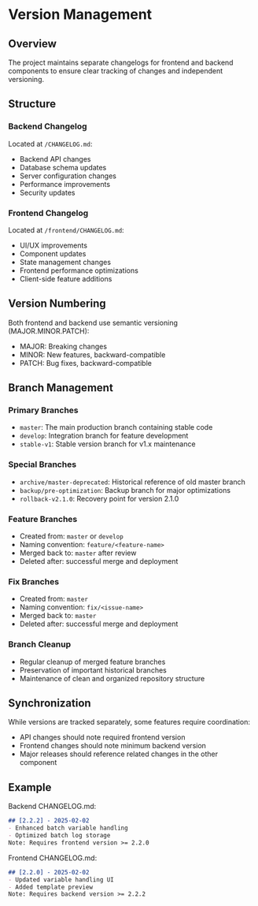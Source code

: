 # Version Management

## Overview

The project maintains separate changelogs for frontend and backend components to ensure clear tracking of changes and independent versioning.

## Structure

### Backend Changelog
Located at `/CHANGELOG.md`:
- Backend API changes
- Database schema updates
- Server configuration changes
- Performance improvements
- Security updates

### Frontend Changelog
Located at `/frontend/CHANGELOG.md`:
- UI/UX improvements
- Component updates
- State management changes
- Frontend performance optimizations
- Client-side feature additions

## Version Numbering

Both frontend and backend use semantic versioning (MAJOR.MINOR.PATCH):
- MAJOR: Breaking changes
- MINOR: New features, backward-compatible
- PATCH: Bug fixes, backward-compatible

## Branch Management

### Primary Branches
- `master`: The main production branch containing stable code
- `develop`: Integration branch for feature development
- `stable-v1`: Stable version branch for v1.x maintenance

### Special Branches
- `archive/master-deprecated`: Historical reference of old master branch
- `backup/pre-optimization`: Backup branch for major optimizations
- `rollback-v2.1.0`: Recovery point for version 2.1.0

### Feature Branches
- Created from: `master` or `develop`
- Naming convention: `feature/<feature-name>`
- Merged back to: `master` after review
- Deleted after: successful merge and deployment

### Fix Branches
- Created from: `master`
- Naming convention: `fix/<issue-name>`
- Merged back to: `master`
- Deleted after: successful merge and deployment

### Branch Cleanup
- Regular cleanup of merged feature branches
- Preservation of important historical branches
- Maintenance of clean and organized repository structure

## Synchronization

While versions are tracked separately, some features require coordination:
- API changes should note required frontend version
- Frontend changes should note minimum backend version
- Major releases should reference related changes in the other component

## Example

Backend CHANGELOG.md:
```markdown
## [2.2.2] - 2025-02-02
- Enhanced batch variable handling
- Optimized batch log storage
Note: Requires frontend version >= 2.2.0
```

Frontend CHANGELOG.md:
```markdown
## [2.2.0] - 2025-02-02
- Updated variable handling UI
- Added template preview
Note: Requires backend version >= 2.2.2
